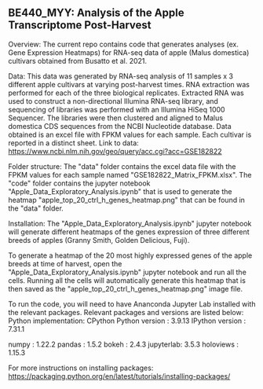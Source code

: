 ## BE440_MYY: Analysis of the Apple Transcriptome Post-Harvest

Overview:
The current repo contains code that generates analyses (ex. Gene Expression Heatmaps) 
for RNA-seq data of apple (Malus domestica) cultivars obtained from Busatto et al. 2021. 
 
Data:
This data was generated by RNA-seq analysis of 11 samples x 3 different apple cultivars at 
varying post-harvest times. 
RNA extraction was performed for each of the three biological replicates. Extracted RNA 
was used to construct a non-directional Illumina RNA-seq library, and
sequencing of libraries was performed with an Illumina HiSeq 1000 Sequencer. The libraries
were then clustered and aligned to Malus domestica CDS sequences from the NCBI Nucleotide database. 
Data obtained is an excel file with FPKM values for each sample. 
Each cultivar is reported in a distinct sheet.
Link to data:
https://www.ncbi.nlm.nih.gov/geo/query/acc.cgi?acc=GSE182822

Folder structure:
The "data" folder contains the excel data file with the FPKM values for each sample named "GSE182822_Matrix_FPKM.xlsx".
The "code" folder contains the jupyter notebook "Apple_Data_Exploratory_Analysis.ipynb" that is used to generate the heatmap "apple_top_20_ctrl_h_genes_heatmap.png" that can be found in the "data" folder.

Installation:
The "Apple_Data_Exploratory_Analysis.ipynb" jupyter notebook will generate 
different heatmaps of the genes expression of three different breeds of apples 
(Granny Smith, Golden Delicious, Fuji).

To generate a heatmap of the 20 most highly expressed genes of the apple 
breeds at time of harvest, open the "Apple_Data_Exploratory_Analysis.ipynb" 
jupyter notebook and run all the cells. 
Running all the cells will automatically generate this heatmap that is then 
saved as the "apple_top_20_ctrl_h_genes_heatmap.png" image file. 

To run the code, you will need to have Ananconda Jupyter Lab installed with the relevant packages.
Relevant packages and versions are listed below:
Python implementation: CPython
Python version       : 3.9.13
IPython version      : 7.31.1

numpy     : 1.22.2
pandas    : 1.5.2
bokeh     : 2.4.3
jupyterlab: 3.5.3
holoviews : 1.15.3

For more instructions on installing packages:
https://packaging.python.org/en/latest/tutorials/installing-packages/